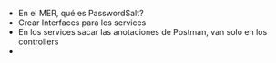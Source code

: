 * En el MER, qué es PasswordSalt?
* Crear Interfaces para los services
* En los services sacar las anotaciones de Postman, van solo en los controllers
*
